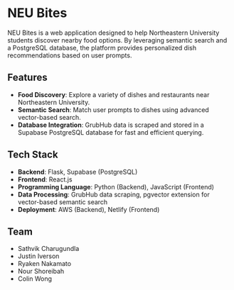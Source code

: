 # NEU Bites

NEU Bites is a web application designed to help Northeastern University students discover nearby food options. By leveraging semantic search and a PostgreSQL database, the platform provides personalized dish recommendations based on user prompts.

## Features

- **Food Discovery**: Explore a variety of dishes and restaurants near Northeastern University.
- **Semantic Search**: Match user prompts to dishes using advanced vector-based search.
- **Database Integration**: GrubHub data is scraped and stored in a Supabase PostgreSQL database for fast and efficient querying.

## Tech Stack

- **Backend**: Flask, Supabase (PostgreSQL)
- **Frontend**: React.js
- **Programming Language**: Python (Backend), JavaScript (Frontend)
- **Data Processing**: GrubHub data scraping, pgvector extension for vector-based semantic search
- **Deployment**: AWS (Backend), Netlify (Frontend)

## Team
- Sathvik Charugundla
- Justin Iverson
- Ryaken Nakamato
- Nour Shoreibah
- Colin Wong
